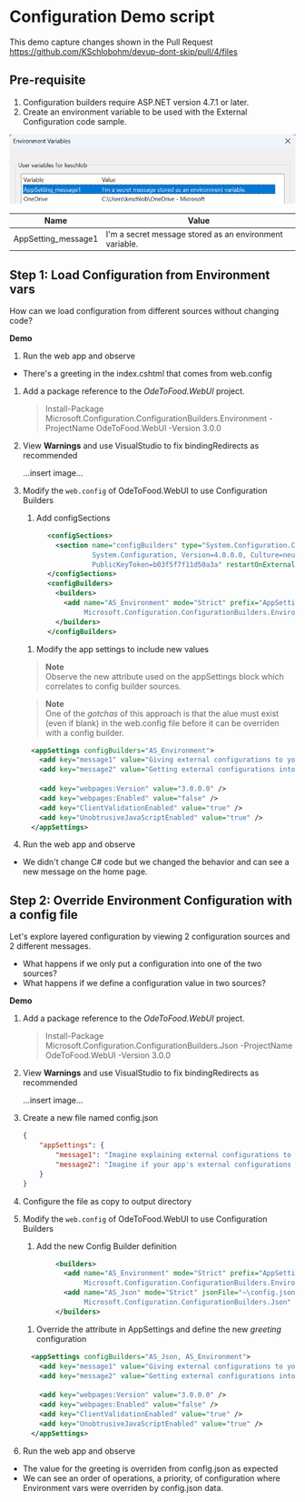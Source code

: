 # Configuration Demo script

This demo capture changes shown in the Pull Request https://github.com/KSchlobohm/devup-dont-skip/pull/4/files

## Pre-requisite

1. Configuration builders require ASP.NET version 4.7.1 or later.
1. Create an environment variable to be used with the External Configuration code sample.

![#image of environment var used in demo](../docs/images/UserVariables.png)

|Name|Value|
|--|--|
|AppSetting_message1|I'm a secret message stored as an environment variable.|


## Step 1: Load Configuration from Environment vars
How can we load configuration from different sources without changing code?

**Demo**

1. Run the web app and observe

- There's a greeting in the index.cshtml that comes from web.config

1. Add a package reference to the *OdeToFood.WebUI* project.

    > Install-Package Microsoft.Configuration.ConfigurationBuilders.Environment -ProjectName OdeToFood.WebUI -Version 3.0.0

1. View **Warnings** and use VisualStudio to fix bindingRedirects as recommended

    ...insert image...

1. Modify the `web.config` of OdeToFood.WebUI to use Configuration Builders

    1. Add configSections

    ```xml
          <configSections>
            <section name="configBuilders" type="System.Configuration.ConfigurationBuildersSection,
			         System.Configuration, Version=4.0.0.0, Culture=neutral,
			         PublicKeyToken=b03f5f7f11d50a3a" restartOnExternalChanges="false" requirePermission="false" />
          </configSections>
          <configBuilders>
            <builders>
              <add name="AS_Environment" mode="Strict" prefix="AppSetting_" stripPrefix="true" type="Microsoft.Configuration.ConfigurationBuilders.EnvironmentConfigBuilder,
		           Microsoft.Configuration.ConfigurationBuilders.Environment" />
            </builders>
          </configBuilders>
    ```

    1. Modify the app settings to include new values
    
    > **Note**<br>
    > Observe the new attribute used on the appSettings block which correlates to config builder sources.
    
    > **Note**<br>
    > One of the *gotchas* of this approach is that the alue must exist (even if blank) in the web.config file before it can be overriden with a config builder.

    ```xml
      <appSettings configBuilders="AS_Environment">
        <add key="message1" value="Giving external configurations to your code is like letting a pancake flip itself – one moment it's brunch, the next it's trying to dance on the griddle!" />
        <add key="message2" value="Getting external configurations into your system is like giving a cat a GPS – you never know if it'll lead to a gourmet restaurant or a cardboard box alley!"/>

        <add key="webpages:Version" value="3.0.0.0" />
        <add key="webpages:Enabled" value="false" />
        <add key="ClientValidationEnabled" value="true" />
        <add key="UnobtrusiveJavaScriptEnabled" value="true" />
      </appSettings>
    ```

1. Run the web app and observe

- We didn't change C# code but we changed the behavior and can see a new message on the home page.

## Step 2: Override Environment Configuration with a config file
Let's explore layered configuration by viewing 2 configuration sources and 2 different messages.

- What happens if we only put a configuration into one of the two sources?
- What happens if we define a configuration value in two sources?

**Demo**

1. Add a package reference to the *OdeToFood.WebUI* project.

    > Install-Package Microsoft.Configuration.ConfigurationBuilders.Json -ProjectName OdeToFood.WebUI -Version 3.0.0

1. View **Warnings** and use VisualStudio to fix bindingRedirects as recommended

    ...insert image...

1. Create a new file named config.json

    ```json
    {
        "appSettings": {
            "message1": "Imagine explaining external configurations to a coffee machine – suddenly, your app's brewing up espressos of efficiency and lattes of laughter!",
            "message2": "Imagine if your app's external configurations were ingredients at a salad bar – suddenly, your code thinks it's a mixologist offering code-cumber cocktails and data-dressing delights"
        }
    }
    ```

1. Configure the file as copy to output directory

1. Modify the `web.config` of OdeToFood.WebUI to use Configuration Builders

    1. Add the new Config Builder definition
    
    ```xml
            <builders>
              <add name="AS_Environment" mode="Strict" prefix="AppSetting_" stripPrefix="true" type="Microsoft.Configuration.ConfigurationBuilders.EnvironmentConfigBuilder,
		           Microsoft.Configuration.ConfigurationBuilders.Environment" />
	          <add name="AS_Json" mode="Strict" jsonFile="~\config.json" jsonMode="Sectional" type="Microsoft.Configuration.ConfigurationBuilders.SimpleJsonConfigBuilder,
		           Microsoft.Configuration.ConfigurationBuilders.Json" />
            </builders>
    ```

    1. Override the attribute in AppSettings and define the new *greeting* configuration
    
    ```xml
      <appSettings configBuilders="AS_Json, AS_Environment">
        <add key="message1" value="Giving external configurations to your code is like letting a pancake flip itself – one moment it's brunch, the next it's trying to dance on the griddle!" />
        <add key="message2" value="Getting external configurations into your system is like giving a cat a GPS – you never know if it'll lead to a gourmet restaurant or a cardboard box alley!"/>
	
        <add key="webpages:Version" value="3.0.0.0" />
        <add key="webpages:Enabled" value="false" />
        <add key="ClientValidationEnabled" value="true" />
        <add key="UnobtrusiveJavaScriptEnabled" value="true" />
      </appSettings>
    ```

1. Run the web app and observe

- The value for the greeting is overriden from config.json as expected
- We can see an order of operations, a priority, of configuration where Environment vars were overriden by config.json data.
